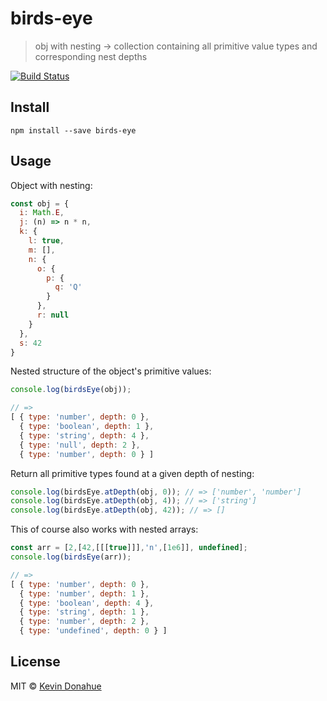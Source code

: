 # birds-eye

> obj with nesting → collection containing all primitive value types and corresponding nest depths

[![Build Status](https://travis-ci.org/kevmannn/birds-eye.svg?branch=master)](https://travis-ci.org/kevmannn/birds-eye)

## Install

```console
npm install --save birds-eye
```

## Usage

Object with nesting:
```js
const obj = {
  i: Math.E,
  j: (n) => n * n,
  k: {
    l: true,
    m: [],
    n: {
      o: {
        p: {
          q: 'Q'
        }
      },
      r: null
    }
  },
  s: 42
}
```

Nested structure of the object's primitive values:

```js
console.log(birdsEye(obj));

// => 
[ { type: 'number', depth: 0 },
  { type: 'boolean', depth: 1 },
  { type: 'string', depth: 4 },
  { type: 'null', depth: 2 },
  { type: 'number', depth: 0 } ]
```

Return all primitive types found at a given depth of nesting:

```js
console.log(birdsEye.atDepth(obj, 0)); // => ['number', 'number']
console.log(birdsEye.atDepth(obj, 4)); // => ['string']
console.log(birdsEye.atDepth(obj, 42)); // => []
```

This of course also works with nested arrays:

```js
const arr = [2,[42,[[[true]]],'n',[1e6]], undefined];
console.log(birdsEye(arr));

// =>
[ { type: 'number', depth: 0 },
  { type: 'number', depth: 1 },
  { type: 'boolean', depth: 4 },
  { type: 'string', depth: 1 },
  { type: 'number', depth: 2 },
  { type: 'undefined', depth: 0 } ]
```

## License

MIT © [Kevin Donahue](https://twitter.com/recur_excur)

